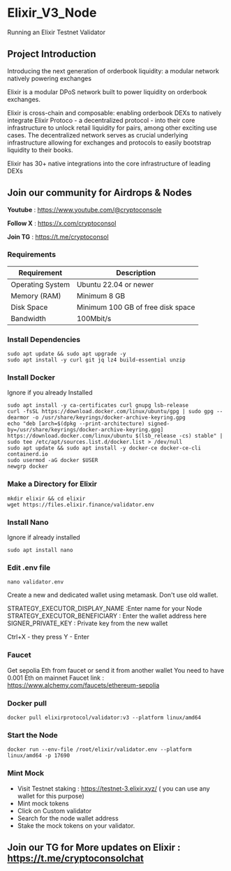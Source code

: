 # Elixir_V3_Node
Running an Elixir Testnet Validator

## Project Introduction

Introducing the next generation of orderbook liquidity: a modular network natively powering exchanges

Elixir is a modular DPoS network built to power liquidity on orderbook exchanges. 

​Elixir is cross-chain and composable: enabling orderbook DEXs to natively integrate Elixir Protoco - a decentralized protocol - into their core infrastructure to unlock retail liquidity for pairs, among other exciting use cases. The decentralized network serves as crucial underlying infrastructure allowing for exchanges and protocols to easily bootstrap liquidity to their books.

​Elixir has 30+ native integrations into the core infrastructure of leading DEXs

## Join our community for Airdrops & Nodes

**Youtube** : https://www.youtube.com/@cryptoconsole

**Follow X** : https://x.com/cryptoconsol

**Join TG** : https://t.me/cryptoconsol


### Requirements

| **Requirement**              | **Description**                     |
|------------------------------|-------------------------------------|
| Operating System             | Ubuntu 22.04 or newer               |
| Memory (RAM)                 | Minimum 8 GB                        |
| Disk Space                   | Minimum 100 GB of free disk space   |
| Bandwidth                    | 100Mbit/s                           |

### Install Dependencies

```
sudo apt update && sudo apt upgrade -y
sudo apt install -y curl git jq lz4 build-essential unzip
```
### Install Docker
Ignore if you already Installed

```
sudo apt install -y ca-certificates curl gnupg lsb-release
curl -fsSL https://download.docker.com/linux/ubuntu/gpg | sudo gpg --dearmor -o /usr/share/keyrings/docker-archive-keyring.gpg
echo "deb [arch=$(dpkg --print-architecture) signed-by=/usr/share/keyrings/docker-archive-keyring.gpg] https://download.docker.com/linux/ubuntu $(lsb_release -cs) stable" | sudo tee /etc/apt/sources.list.d/docker.list > /dev/null
sudo apt update && sudo apt install -y docker-ce docker-ce-cli containerd.io
sudo usermod -aG docker $USER
newgrp docker
```
### Make a Directory for Elixir
```
mkdir elixir && cd elixir
wget https://files.elixir.finance/validator.env
```
### Install Nano
Ignore if already installed

```
sudo apt install nano
```
### Edit .env file

```
nano validator.env
```

Create a new and dedicated wallet using metamask. Don't use old wallet.

STRATEGY_EXECUTOR_DISPLAY_NAME :Enter name for your Node 
STRATEGY_EXECUTOR_BENEFICIARY : Enter the wallet address here
SIGNER_PRIVATE_KEY : Private key from the new wallet

Ctrl+X - they press Y - Enter

### Faucet

Get sepolia Eth from faucet or send it from another wallet
You need to have 0.001 Eth on mainnet
Faucet link : https://www.alchemy.com/faucets/ethereum-sepolia

### Docker pull

```
docker pull elixirprotocol/validator:v3 --platform linux/amd64
```

### Start the Node

```
docker run --env-file /root/elixir/validator.env --platform linux/amd64 -p 17690
```

### Mint Mock

- Visit Testnet staking : https://testnet-3.elixir.xyz/ ( you can use any wallet for this purpose)
- Mint mock tokens 
- Click on Custom validator
- Search for the node wallet address
- Stake the mock tokens on your validator.

## Join our TG for More updates on Elixir : https://t.me/cryptoconsolchat
